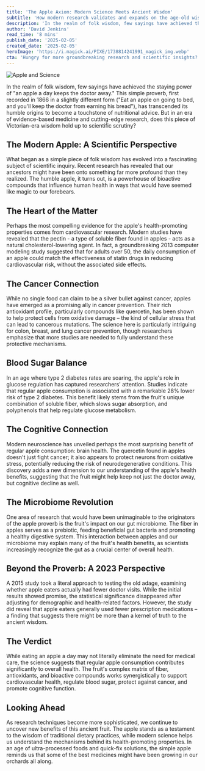 ```yaml
---
title: 'The Apple Axiom: Modern Science Meets Ancient Wisdom'
subtitle: 'How modern research validates and expands on the age-old wisdom of eating apples'
description: 'In the realm of folk wisdom, few sayings have achieved the staying power of "an apple a day keeps the doctor away." But in an era of evidence-based medicine and cutting-edge research, does this Victorian-era wisdom hold up to scientific scrutiny?'
author: 'David Jenkins'
read_time: '8 mins'
publish_date: '2025-02-05'
created_date: '2025-02-05'
heroImage: 'https://i.magick.ai/PIXE/1738814241991_magick_img.webp'
cta: 'Hungry for more groundbreaking research and scientific insights? Follow us on LinkedIn to stay updated on the latest discoveries at the intersection of traditional wisdom and modern science!'
---
```


![Apple and Science](https://i.magick.ai/PIXE/1738814241994_magick_img.webp)

In the realm of folk wisdom, few sayings have achieved the staying power of "an apple a day keeps the doctor away." This simple proverb, first recorded in 1866 in a slightly different form ("Eat an apple on going to bed, and you'll keep the doctor from earning his bread"), has transcended its humble origins to become a touchstone of nutritional advice. But in an era of evidence-based medicine and cutting-edge research, does this piece of Victorian-era wisdom hold up to scientific scrutiny?

## The Modern Apple: A Scientific Perspective

What began as a simple piece of folk wisdom has evolved into a fascinating subject of scientific inquiry. Recent research has revealed that our ancestors might have been onto something far more profound than they realized. The humble apple, it turns out, is a powerhouse of bioactive compounds that influence human health in ways that would have seemed like magic to our forebears.

## The Heart of the Matter

Perhaps the most compelling evidence for the apple's health-promoting properties comes from cardiovascular research. Modern studies have revealed that the pectin - a type of soluble fiber found in apples - acts as a natural cholesterol-lowering agent. In fact, a groundbreaking 2013 computer modeling study suggested that for adults over 50, the daily consumption of an apple could match the effectiveness of statin drugs in reducing cardiovascular risk, without the associated side effects.

## The Cancer Connection

While no single food can claim to be a silver bullet against cancer, apples have emerged as a promising ally in cancer prevention. Their rich antioxidant profile, particularly compounds like quercetin, has been shown to help protect cells from oxidative damage – the kind of cellular stress that can lead to cancerous mutations. The science here is particularly intriguing for colon, breast, and lung cancer prevention, though researchers emphasize that more studies are needed to fully understand these protective mechanisms.

## Blood Sugar Balance

In an age where type 2 diabetes rates are soaring, the apple's role in glucose regulation has captured researchers' attention. Studies indicate that regular apple consumption is associated with a remarkable 28% lower risk of type 2 diabetes. This benefit likely stems from the fruit's unique combination of soluble fiber, which slows sugar absorption, and polyphenols that help regulate glucose metabolism.

## The Cognitive Connection

Modern neuroscience has unveiled perhaps the most surprising benefit of regular apple consumption: brain health. The quercetin found in apples doesn't just fight cancer; it also appears to protect neurons from oxidative stress, potentially reducing the risk of neurodegenerative conditions. This discovery adds a new dimension to our understanding of the apple's health benefits, suggesting that the fruit might help keep not just the doctor away, but cognitive decline as well.

## The Microbiome Revolution

One area of research that would have been unimaginable to the originators of the apple proverb is the fruit's impact on our gut microbiome. The fiber in apples serves as a prebiotic, feeding beneficial gut bacteria and promoting a healthy digestive system. This interaction between apples and our microbiome may explain many of the fruit's health benefits, as scientists increasingly recognize the gut as a crucial center of overall health.

## Beyond the Proverb: A 2023 Perspective

A 2015 study took a literal approach to testing the old adage, examining whether apple eaters actually had fewer doctor visits. While the initial results showed promise, the statistical significance disappeared after adjusting for demographic and health-related factors. However, the study did reveal that apple eaters generally used fewer prescription medications – a finding that suggests there might be more than a kernel of truth to the ancient wisdom.

## The Verdict

While eating an apple a day may not literally eliminate the need for medical care, the science suggests that regular apple consumption contributes significantly to overall health. The fruit's complex matrix of fiber, antioxidants, and bioactive compounds works synergistically to support cardiovascular health, regulate blood sugar, protect against cancer, and promote cognitive function.

## Looking Ahead

As research techniques become more sophisticated, we continue to uncover new benefits of this ancient fruit. The apple stands as a testament to the wisdom of traditional dietary practices, while modern science helps us understand the mechanisms behind its health-promoting properties. In an age of ultra-processed foods and quick-fix solutions, the simple apple reminds us that some of the best medicines might have been growing in our orchards all along.